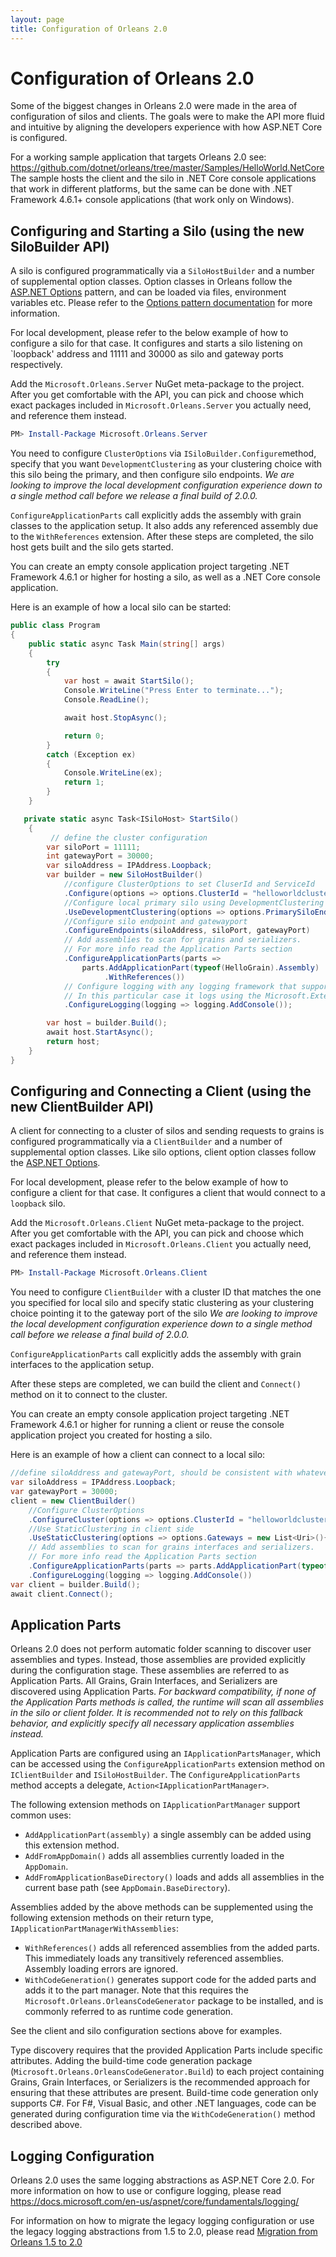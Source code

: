 ```yaml
---
layout: page
title: Configuration of Orleans 2.0
---
```


# Configuration of Orleans 2.0

Some of the biggest changes in Orleans 2.0 were made in the area of configuration of silos and clients. The goals were to make the API more fluid and intuitive by aligning the developers experience with how ASP.NET Core is configured.

For a working sample application that targets Orleans 2.0 see: https://github.com/dotnet/orleans/tree/master/Samples/HelloWorld.NetCore
The sample hosts the client and the silo in .NET Core console applications that work in different platforms, but the same can be done with .NET Framework 4.6.1+ console applications (that work only on Windows).

## Configuring and Starting a Silo (using the new SiloBuilder API)

A silo is configured programmatically via a `SiloHostBuilder` and a number of supplemental option classes.
Option classes in Orleans follow the [ASP.NET Options](https://docs.microsoft.com/en-us/aspnet/core/fundamentals/configuration/options) pattern, and can be loaded via files, environment variables etc. Please refer to the [Options pattern documentation]((https://docs.microsoft.com/en-us/aspnet/core/fundamentals/configuration/options)) for more information.

For local development, please refer to the below example of how to configure a silo for that case.
It configures and starts a silo listening on `loopback' address and 11111 and 30000 as silo and gateway ports respectively.

Add the `Microsoft.Orleans.Server` NuGet meta-package to the project. After you get comfortable with the API, you can pick and choose which exact packages included in `Microsoft.Orleans.Server` you actually need, and reference them instead.

```PowerShell
PM> Install-Package Microsoft.Orleans.Server
```

You need to configure `ClusterOptions` via `ISiloBuilder.Configure`method, specify that you want `DevelopmentClustering` as your clustering choice with this silo being the primary, and then configure silo endpoints.
*We are looking to improve the local development configuration experience down to a single method call before we release a final build of 2.0.0.*

`ConfigureApplicationParts` call explicitly adds the assembly with grain classes to the application setup.
It also adds any referenced assembly due to the `WithReferences` extension.
After these steps are completed, the silo host gets built and the silo gets started.

You can create an empty console application project targeting .NET Framework 4.6.1 or higher for hosting a silo, as well as a .NET Core console application.

Here is an example of how a local silo can be started:

```csharp
public class Program
{
    public static async Task Main(string[] args)
    {
        try
        {
            var host = await StartSilo();
            Console.WriteLine("Press Enter to terminate...");
            Console.ReadLine();

            await host.StopAsync();

            return 0;
        }
        catch (Exception ex)
        {
            Console.WriteLine(ex);
            return 1;
        }
    }

   private static async Task<ISiloHost> StartSilo()
    {
         // define the cluster configuration
        var siloPort = 11111;
        int gatewayPort = 30000;
        var siloAddress = IPAddress.Loopback; 
        var builder = new SiloHostBuilder()
            //configure ClusterOptions to set CluserId and ServiceId
            .Configure(options => options.ClusterId = "helloworldcluster")
            //Configure local primary silo using DevelopmentClustering
            .UseDevelopmentClustering(options => options.PrimarySiloEndpoint = new IPEndPoint(siloAddress, siloPort))
            //Configure silo endpoint and gatewayport
            .ConfigureEndpoints(siloAddress, siloPort, gatewayPort)
            // Add assemblies to scan for grains and serializers.
            // For more info read the Application Parts section
            .ConfigureApplicationParts(parts =>
                parts.AddApplicationPart(typeof(HelloGrain).Assembly)
                     .WithReferences())
            // Configure logging with any logging framework that supports Microsoft.Extensions.Logging.
            // In this particular case it logs using the Microsoft.Extensions.Logging.Console package.
            .ConfigureLogging(logging => logging.AddConsole());

        var host = builder.Build();
        await host.StartAsync();
        return host;
    }
}
```

## Configuring and Connecting a Client (using the new ClientBuilder API)
A client for connecting to a cluster of silos and sending requests to grains is configured programmatically via a `ClientBuilder` and a number of supplemental option classes.
Like silo options, client option classes follow the [ASP.NET Options](https://docs.microsoft.com/en-us/aspnet/core/fundamentals/configuration/options).

For local development, please refer to the below example of how to configure a client for that case.
It configures a client that would connect to a `loopback` silo.

Add the `Microsoft.Orleans.Client` NuGet meta-package to the project. After you get comfortable with the API, you can pick and choose which exact packages included in `Microsoft.Orleans.Client` you actually need, and reference them instead.
```PowerShell
PM> Install-Package Microsoft.Orleans.Client
```

You need to configure `ClientBuilder` with a cluster ID that matches the one you specified for local silo and specify static clustering as your clustering choice pointing it to the gateway port of the silo
*We are looking to improve the local development configuration experience down to a single method call before we release a final build of 2.0.0.*

`ConfigureApplicationParts` call explicitly adds the assembly with grain interfaces to the application setup.

After these steps are completed, we can build the client and `Connect()` method on it to connect to the cluster.

You can create an empty console application project targeting .NET Framework 4.6.1 or higher for running a client or reuse the console application project you created for hosting a silo.

Here is an example of how a client can connect to a local silo:

```csharp
//define siloAddress and gatewayPort, should be consistent with whatever used in configuring silo.
var siloAddress = IPAddress.Loopback;
var gatewayPort = 30000;
client = new ClientBuilder()
    //Configure ClusterOptions
    .ConfigureCluster(options => options.ClusterId = "helloworldcluster")
    //Use StaticClustering in client side
    .UseStaticClustering(options => options.Gateways = new List<Uri>(){ (new IPEndPoint(siloAddress, gatewayPort)).ToGatewayUri() })
    // Add assemblies to scan for grains interfaces and serializers.
    // For more info read the Application Parts section
    .ConfigureApplicationParts(parts => parts.AddApplicationPart(typeof(IHello).Assembly))
    .ConfigureLogging(logging => logging.AddConsole())
var client = builder.Build();
await client.Connect();
```

## Application Parts

Orleans 2.0 does not perform automatic folder scanning to discover user assemblies and types.
Instead, those assemblies are provided explicitly during the configuration stage.
These assemblies are referred to as Application Parts.
All Grains, Grain Interfaces, and Serializers are discovered using Application Parts.
*For backward compatibility, if none of the Application Parts methods is called, the runtime will scan all assemblies in the silo or client folder.
It is recommended not to rely on this fallback behavior, and explicitly specify all necessary application assemblies instead.*

Application Parts are configured using an `IApplicationPartsManager`, which can be accessed using the `ConfigureApplicationParts` extension method on `IClientBuilder` and `ISiloHostBuilder`. The `ConfigureApplicationParts` method accepts a delegate, `Action<IApplicationPartManager>`.

The following extension methods on `IApplicationPartManager` support common uses:
* `AddApplicationPart(assembly)` a single assembly can be added using this extension method.
* `AddFromAppDomain()` adds all assemblies currently loaded in the `AppDomain`.
* `AddFromApplicationBaseDirectory()` loads and adds all assemblies in the current base path (see `AppDomain.BaseDirectory`).

Assemblies added by the above methods can be supplemented using the following extension methods on their return type, `IApplicationPartManagerWithAssemblies`:
* `WithReferences()` adds all referenced assemblies from the added parts. This immediately loads any transitively referenced assemblies. Assembly loading errors are ignored.
* `WithCodeGeneration()` generates support code for the added parts and adds it to the part manager. Note that this requires the `Microsoft.Orleans.OrleansCodeGenerator` package to be installed, and is commonly referred to as runtime code generation.

See the client and silo configuration sections above for examples.

Type discovery requires that the provided Application Parts include specific attributes. Adding the build-time code generation package (`Microsoft.Orleans.OrleansCodeGenerator.Build`) to each project containing Grains, Grain Interfaces, or Serializers is the recommended approach for ensuring that these attributes are present. Build-time code generation only supports C#. For F#, Visual Basic, and other .NET languages, code can be generated during configuration time via the `WithCodeGeneration()` method described above.

## Logging Configuration

Orleans 2.0 uses the same logging abstractions as ASP.NET Core 2.0. For more information on how to use or configure logging, please read https://docs.microsoft.com/en-us/aspnet/core/fundamentals/logging/

For information on how to migrate the legacy logging configuration or use the legacy logging abstractions from 1.5 to 2.0, please read [Migration from Orleans 1.5 to 2.0](Migration1.5.md)
